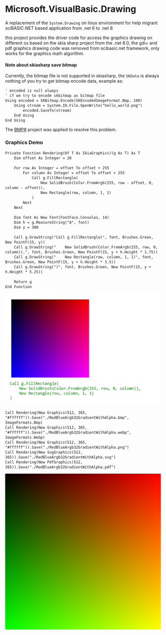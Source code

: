 # Microsoft.VisualBasic.Drawing

A replacement of the ``System.Drawing`` on linux environment for help migrant sciBASIC.NET based application from .net 6 to .net 8

this project provides the driver code for access the graphics drawing on different os based on the skia sharp project
from the .net 8.0, the gdi+ and pdf graphics drawing code was removed from scibasic.net framework, only works for the graphics math algorithm.

#### Note about skiasharp save bitmap

Currently, the bitmap file is not supported in skiasharp, the ``SKData`` is always nothing of you try to get bitmap encode data, example as:

```vbnet
' encoded is null always
' if we try to encode skbitmap as bitmap file
Using encoded = SKBitmap.Encode(SKEncodedImageFormat.Bmp, 100)
    Using stream = System.IO.File.OpenWrite("hello_world.png")
        encoded.SaveTo(stream)
    End Using
End Using
```

The [BMP#](https://github.com/dsoronda/bmp-sharp) project was applied to resolve this problem.

### Graphics Demo

```vbnet
Private Function Rendering(Of T As SkiaGraphics)(g As T) As T
    Dim offset As Integer = 20

    For row As Integer = offset To offset + 255
        For column As Integer = offset To offset + 255
            Call g.FillRectangle(
                New SolidBrush(Color.FromArgb(255, row - offset, 0, column - offset)),
                New Rectangle(row, column, 1, 1)
            )
        Next
    Next

    Dim font As New Font(FontFace.Consolas, 14)
    Dim h = g.MeasureString("A", font)
    Dim y = 300

    Call g.DrawString("Call g.FillRectangle(", font, Brushes.Green, New PointF(15, y))
    Call g.DrawString("    New SolidBrush(Color.FromArgb(255, row, 0, column)),", font, Brushes.Green, New PointF(15, y + h.Height * 1.75))
    Call g.DrawString("    New Rectangle(row, column, 1, 1)", font, Brushes.Green, New PointF(15, y + h.Height * 3.5))
    Call g.DrawString(")", font, Brushes.Green, New PointF(15, y + h.Height * 5.25))

    Return g
End Function
```

![](./demo/RedBlueArgb32GradientWithAlpha.png)

```vbnet
Call Rendering(New Graphics(512, 365, "#ffffff")).Save("./RedBlueArgb32GradientWithAlpha.bmp", ImageFormats.Bmp)
Call Rendering(New Graphics(512, 365, "#ffffff")).Save("./RedBlueArgb32GradientWithAlpha.webp", ImageFormats.Webp)
Call Rendering(New Graphics(512, 365, "#ffffff")).Save("./RedBlueArgb32GradientWithAlpha.png")
Call Rendering(New SvgGraphics(512, 365)).Save("./RedBlueArgb32GradientWithAlpha.svg")
Call Rendering(New PdfGraphics(512, 365)).Save("./RedBlueArgb32GradientWithAlpha.pdf")
```

![](./demo/RedGreen24BitGradient.svg)


